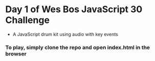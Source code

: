 # Day 1 of Wes Bos JavaScript 30 Challenge

- A JavaScript drum kit using audio with key events


### To play, simply clone the repo and open index.html in the browser